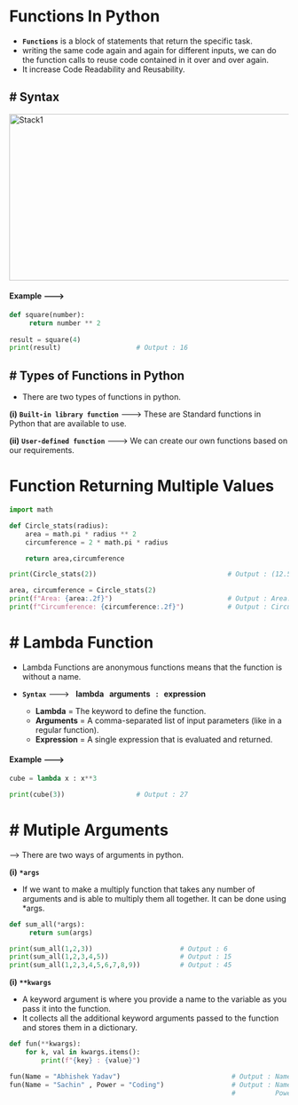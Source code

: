 # Functions In Python

- **`Functions`** is a block of statements that return the specific task.
- writing the same code again and again for different inputs, we can do the function calls to reuse code contained in it over and over again.
- It increase Code Readability and Reusability.

## # Syntax

<img src="https://github.com/user-attachments/assets/1a4b4270-4894-43da-b4f8-009c8d2e2353" alt="Stack1" width="550" height="300">

#### Example --->

``` py
def square(number):
     return number ** 2                                      
     
result = square(4)                                          
print(result)                   # Output : 16
```

## # Types of Functions in Python

- There are two types of functions in python.

**(i)** **`Built-in library function`** ---> These are Standard functions in Python that are available to use.

**(ii)** **`User-defined function`** ---> We can create our own functions based on our requirements.

# Function Returning Multiple Values

``` py
import math

def Circle_stats(radius):
    area = math.pi * radius ** 2
    circumference = 2 * math.pi * radius

    return area,circumference

print(Circle_stats(2))                                 # Output : (12.566370614359172, 12.566370614359172)

area, circumference = Circle_stats(2)
print(f"Area: {area:.2f}")                             # Output : Area: 12.57
print(f"Circumference: {circumference:.2f}")           # Output : Circumference: 12.57
```

# # Lambda Function 

- Lambda Functions are anonymous functions means that the function is without a name.

- **`Syntax`** ---> &nbsp; **lambda  &nbsp; arguments &nbsp; : &nbsp; expression**
  - **Lambda** = The keyword to define the function.
  - **Arguments** = A comma-separated list of input parameters (like in a regular function).
  - **Expression** = A single expression that is evaluated and returned.


 #### Example --->
 
``` py
cube = lambda x : x**3

print(cube(3))                  # Output : 27
```

# # Mutiple Arguments

--> There are two ways of arguments in python.

**(i)** **`*args`**

- If we want to make a multiply function that takes any number of arguments and is able to multiply them all together. It can be done using *args.

```py
def sum_all(*args):
     return sum(args)

print(sum_all(1,2,3))                      # Output : 6
print(sum_all(1,2,3,4,5))                  # Output : 15
print(sum_all(1,2,3,4,5,6,7,8,9))          # Output : 45
```

**(i)** **`**kwargs`**

- A keyword argument is where you provide a name to the variable as you pass it into the function.
- It collects all the additional keyword arguments passed to the function and stores them in a dictionary.

```py
def fun(**kwargs):
    for k, val in kwargs.items():
        print(f"{key} : {value}")

fun(Name = "Abhishek Yadav")                            # Output : Name : Abhishek Yadav
fun(Name = "Sachin" , Power = "Coding")                 # Output : Name : Scahin
                                                        #          Power : Coding
```





















